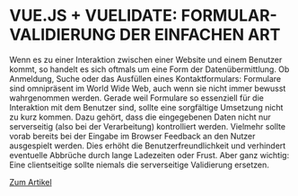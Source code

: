 # VUE.JS + VUELIDATE: FORMULAR-VALIDIERUNG DER EINFACHEN ART

Wenn es zu einer Interaktion zwischen einer Website und einem Benutzer kommt, so handelt es sich oftmals um eine Form der Datenübermittlung. Ob Anmeldung, Suche oder das Ausfüllen eines Kontaktformulars: Formulare sind omnipräsent im World Wide Web, auch wenn sie nicht immer bewusst wahrgenommen werden. Gerade weil Formulare so essenziell für die Interaktion mit dem Benutzer sind, sollte eine sorgfältige Umsetzung nicht zu kurz kommen. Dazu gehört, dass die eingegebenen Daten nicht nur serverseitig (also bei der Verarbeitung) kontrolliert werden. Vielmehr sollte vorab bereits bei der Eingabe im Browser Feedback an den Nutzer ausgespielt werden. Dies erhöht die Benutzerfreundlichkeit und verhindert eventuelle Abbrüche durch lange Ladezeiten oder Frust. Aber ganz wichtig: Eine clientseitige sollte niemals die serverseitige Validierung ersetzen.

[Zum Artikel](https://www.euresa.de/blog/vue-js-vuelidate-formular-validierung-der-einfachen-art)
